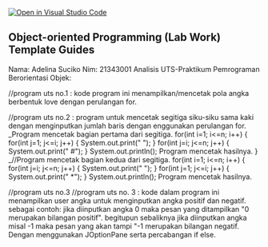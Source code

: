 [![Open in Visual Studio Code](https://classroom.github.com/assets/open-in-vscode-c66648af7eb3fe8bc4f294546bfd86ef473780cde1dea487d3c4ff354943c9ae.svg)](https://classroom.github.com/online_ide?assignment_repo_id=8916417&assignment_repo_type=AssignmentRepo)
## Object-oriented Programming (Lab Work) Template Guides
Nama: Adelina Suciko
Nim: 21343001
Analisis UTS-Praktikum Pemrograman Berorientasi Objek:

//program uts no.1 : kode program ini menampilkan/mencetak pola angka berbentuk love dengan perulangan for.


//program uts no.2 : program untuk mencetak segitiga siku-siku sama kaki dengan menginputkan jumlah baris dengan enggunakan perulangan for.
 _Program mencetak bagian pertama dari segitiga.
for(int i=1; i<=n; i++) {
	for(int j=1; j<=i; j++) {
		System.out.print(" ");
	}
	for(int j=i; j<=n; j++) {
		System.out.print(" #");
	}
	System.out.println(); Program mencetak hasilnya.
}
_//Program mencetak bagian kedua dari segitiga.
for(int i=1; i<=n; i++) {
	for(int j=i; j<=n; j++) {
		System.out.print(" ");
	}
	for(int j=1; j<=i; j++) {
		System.out.print(" *");
	}
	System.out.println(); Program mencetak hasilnya.


//program uts no.3
//program uts no. 3 : kode dalam program ini menampilkan user angka untuk menginputkan angka positif dan negatif. sebagai contoh: jika diinputkan angka 0 maka pesan yang ditampilkan "0 merupakan bilangan positif". begitupun sebaliknya jika diinputkan angka misal -1 maka pesan yang akan tampi "-1 merupakan bilangan negatif. Dengan menggunakan JOptionPane serta percabangan if else.
